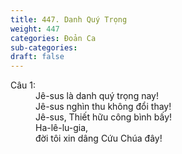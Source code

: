 ```yaml
---
title: 447. Danh Quý Trọng
weight: 447
categories: Đoản Ca
sub-categories: 
draft: false
---
```

<dl><dt>Câu 1:</dt><dd data-verse="1">Jê-sus là danh quý trọng nay! <br/>Jê-sus nghìn thu không đổi thay! <br/>Jê-sus, Thiết hữu công bình bấy! <br/>Ha-lê-lu-gia, <br/>đời tôi xin dâng Cứu Chúa đây! </dd></dl>